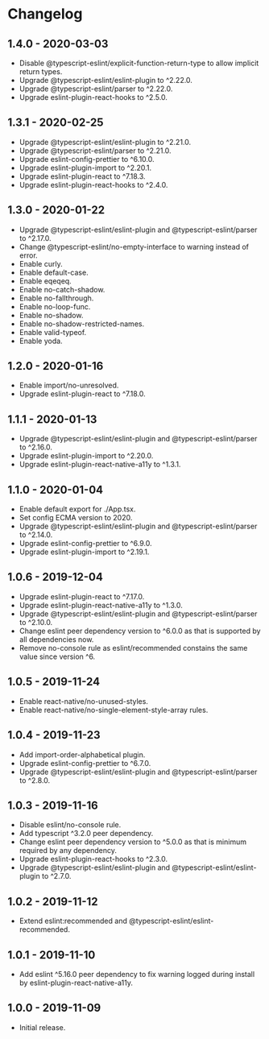 # Changelog

## 1.4.0 - 2020-03-03

- Disable @typescript-eslint/explicit-function-return-type to allow implicit return types.
- Upgrade @typescript-eslint/eslint-plugin to ^2.22.0.
- Upgrade @typescript-eslint/parser to ^2.22.0.
- Upgrade eslint-plugin-react-hooks to ^2.5.0.

## 1.3.1 - 2020-02-25

- Upgrade @typescript-eslint/eslint-plugin to ^2.21.0.
- Upgrade @typescript-eslint/parser to ^2.21.0.
- Upgrade eslint-config-prettier to ^6.10.0.
- Upgrade eslint-plugin-import to ^2.20.1.
- Upgrade eslint-plugin-react to ^7.18.3.
- Upgrade eslint-plugin-react-hooks to ^2.4.0.

## 1.3.0 - 2020-01-22

- Upgrade @typescript-eslint/eslint-plugin and @typescript-eslint/parser to ^2.17.0.
- Change @typescript-eslint/no-empty-interface to warning instead of error.
- Enable curly.
- Enable default-case.
- Enable eqeqeq.
- Enable no-catch-shadow.
- Enable no-fallthrough.
- Enable no-loop-func.
- Enable no-shadow.
- Enable no-shadow-restricted-names.
- Enable valid-typeof.
- Enable yoda.

## 1.2.0 - 2020-01-16

- Enable import/no-unresolved.
- Upgrade eslint-plugin-react to ^7.18.0.

## 1.1.1 - 2020-01-13

- Upgrade @typescript-eslint/eslint-plugin and @typescript-eslint/parser to ^2.16.0.
- Upgrade eslint-plugin-import to ^2.20.0.
- Upgrade eslint-plugin-react-native-a11y to ^1.3.1.

## 1.1.0 - 2020-01-04

- Enable default export for ./App.tsx.
- Set config ECMA version to 2020.
- Upgrade @typescript-eslint/eslint-plugin and @typescript-eslint/parser to ^2.14.0.
- Upgrade eslint-config-prettier to ^6.9.0.
- Upgrade eslint-plugin-import to ^2.19.1.

## 1.0.6 - 2019-12-04

- Upgrade eslint-plugin-react to ^7.17.0.
- Upgrade eslint-plugin-react-native-a11y to ^1.3.0.
- Upgrade @typescript-eslint/eslint-plugin and @typescript-eslint/parser to ^2.10.0.
- Change eslint peer dependency version to ^6.0.0 as that is supported by all dependencies now.
- Remove no-console rule as eslint/recommended constains the same value since version ^6.

## 1.0.5 - 2019-11-24

- Enable react-native/no-unused-styles.
- Enable react-native/no-single-element-style-array rules.

## 1.0.4 - 2019-11-23

- Add import-order-alphabetical plugin.
- Upgrade eslint-config-prettier to ^6.7.0.
- Upgrade @typescript-eslint/eslint-plugin and @typescript-eslint/parser to ^2.8.0.

## 1.0.3 - 2019-11-16

- Disable eslint/no-console rule.
- Add typescript ^3.2.0 peer dependency.
- Change eslint peer dependency version to ^5.0.0 as that is minimum required by any dependency.
- Upgrade eslint-plugin-react-hooks to ^2.3.0.
- Upgrade @typescript-eslint/eslint-plugin and @typescript-eslint/eslint-plugin to ^2.7.0.

## 1.0.2 - 2019-11-12

- Extend eslint:recommended and @typescript-eslint/eslint-recommended.

## 1.0.1 - 2019-11-10

- Add eslint ^5.16.0 peer dependency to fix warning logged during install by eslint-plugin-react-native-a11y.

## 1.0.0 - 2019-11-09

- Initial release.
